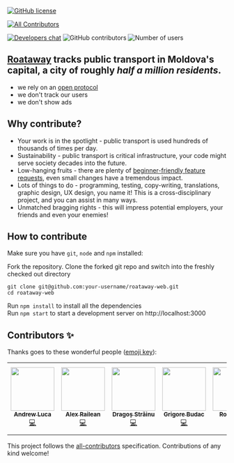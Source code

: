 [![GitHub license](https://img.shields.io/github/license/roataway/roataway-web)](https://github.com/roataway/roataway-web/blob/main/LICENSE)
<!-- ALL-CONTRIBUTORS-BADGE:START - Do not remove or modify this section -->
[![All Contributors](https://img.shields.io/badge/all_contributors-6-orange.svg?style=flat-square)](#contributors-)
<!-- ALL-CONTRIBUTORS-BADGE:END -->
[![Developers chat](https://img.shields.io/badge/zulip-join_developer_chat-blue.svg)](https://roataway.zulipchat.com/)
![GitHub contributors](https://img.shields.io/github/contributors/roataway/roataway-web)
![Number of users](https://img.shields.io/badge/users-%3C500K-brightgreen)

## [Roataway](https://roataway.md) tracks public transport in Moldova's capital, a city of roughly _half a million residents_.

- we rely on an [open protocol](https://github.com/roataway/api-documentation)
- we don't track our users
- we don't show ads

## Why contribute?
- Your work is in the spotlight - public transport is used hundreds of thousands of times per day.
- Sustainability - public transport is critical infrastructure, your code might serve society decades into the future.
- Low-hanging fruits - there are plenty of [beginner-friendly feature requests](https://github.com/roataway/roataway-web/issues?q=is%3Aissue+is%3Aopen+label%3A%22good+first+issue%22), even small changes have a tremendous impact.
- Lots of things to do - programming, testing, copy-writing, translations, graphic design, UX design, you name it! This is a cross-disciplinary project, and you can assist in many ways.
- Unmatched bragging rights - this will impress potential employers, your friends and even your enemies!



## How to contribute

Make sure you have `git`, `node` and `npm` installed:

Fork the repository. Clone the forked git repo and switch into the freshly checked out directory

```shell
git clone git@github.com:your-username/roataway-web.git
cd roataway-web
```

Run `npm install` to install all the dependencies   
Run `npm start` to start a development server on http://localhost:3000


## Contributors ✨

Thanks goes to these wonderful people ([emoji key](https://allcontributors.org/docs/en/emoji-key)):

<!-- ALL-CONTRIBUTORS-LIST:START - Do not remove or modify this section -->
<!-- prettier-ignore-start -->
<!-- markdownlint-disable -->
<table>
  <tr>
    <td align="center"><a href="https://iamandrewluca.com/"><img src="https://avatars.githubusercontent.com/u/1881266?v=4?s=100" width="100px;" alt=""/><br /><sub><b>Andrew Luca</b></sub></a><br /><a href="https://github.com/roataway/roataway-web/commits?author=iamandrewluca" title="Code">💻</a></td>
    <td align="center"><a href="http://railean.net/"><img src="https://avatars.githubusercontent.com/u/295338?v=4?s=100" width="100px;" alt=""/><br /><sub><b>Alex Railean</b></sub></a><br /><a href="https://github.com/roataway/roataway-web/commits?author=ralienpp" title="Code">💻</a></td>
    <td align="center"><a href="https://strdr4605.github.io"><img src="https://avatars.githubusercontent.com/u/16056918?v=4?s=100" width="100px;" alt=""/><br /><sub><b>Dragoș Străinu</b></sub></a><br /><a href="https://github.com/roataway/roataway-web/commits?author=strdr4605" title="Code">💻</a></td>
    <td align="center"><a href="https://www.linkedin.com/in/budac-grigore/"><img src="https://avatars.githubusercontent.com/u/26489713?v=4?s=100" width="100px;" alt=""/><br /><sub><b>Grigore Budac</b></sub></a><br /><a href="https://github.com/roataway/roataway-web/commits?author=grigorebudac" title="Code">💻</a></td>
    <td align="center"><a href="http://roataway.md"><img src="https://avatars.githubusercontent.com/u/48152696?v=4?s=100" width="100px;" alt=""/><br /><sub><b>Roata Wăy</b></sub></a><br /><a href="https://github.com/roataway/roataway-web/commits?author=roata" title="Code">💻</a></td>
    <td align="center"><a href="https://github.com/dasshield"><img src="https://avatars.githubusercontent.com/u/29631512?v=4?s=100" width="100px;" alt=""/><br /><sub><b>Igor Vitcovschii</b></sub></a><br /><a href="https://github.com/roataway/roataway-web/commits?author=dasshield" title="Code">💻</a></td>
  </tr>
</table>

<!-- markdownlint-restore -->
<!-- prettier-ignore-end -->

<!-- ALL-CONTRIBUTORS-LIST:END -->

This project follows the [all-contributors](https://github.com/all-contributors/all-contributors) specification. Contributions of any kind welcome!